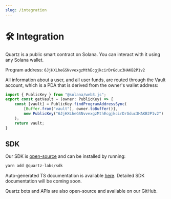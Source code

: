 ```yaml
---
slug: /integration
---
```


# 🛠️ Integration

Quartz is a public smart contract on Solana. You can interact with it using any Solana wallet.

Program address: `6JjHXLheGSNvvexgzMthEcgjkcirDrGduc3HAKB2P1v2`

All information about a user, and all user funds, are routed through the Vault account, which is a PDA that is derived from the owner's wallet address:

```typescript
import { PublicKey } from "@solana/web3.js";
export const getVault = (owner: PublicKey) => {
    const [vault] = PublicKey.findProgramAddressSync(
        [Buffer.from("vault"), owner.toBuffer()],
        new PublicKey("6JjHXLheGSNvvexgzMthEcgjkcirDrGduc3HAKB2P1v2")
    );
    return vault;
}
```

## SDK

Our SDK is [open-source](https://github.com/quartz-labs/sdk) and can be installed by running:

```bash
yarn add @quartz-labs/sdk
```

Auto-generated TS documentation is available [here](https://docs-sdk.quartzpay.io/). Detailed SDK documentation will be coming soon. 

Quartz bots and APIs are also open-source and available on our GitHub.
